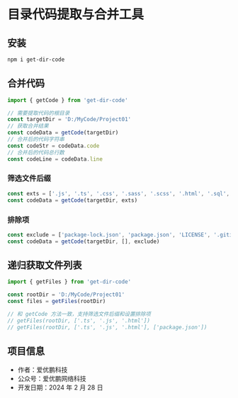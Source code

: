 # 目录代码提取与合并工具

## 安装

```bash
npm i get-dir-code
```

## 合并代码

```typescript
import { getCode } from 'get-dir-code'

// 需要提取代码的根目录
const targetDir = 'D:/MyCode/Project01'
// 获取合并结果
const codeData = getCode(targetDir)
// 合并后的代码字符串
const codeStr = codeData.code
// 合并后的代码总行数
const codeLine = codeData.line
```

### 筛选文件后缀

```typescript
const exts = ['.js', '.ts', '.css', '.sass', '.scss', '.html', '.sql', '.json']
const codeData = getCode(targetDir, exts)
```

### 排除项

```typescript
const exclude = ['package-lock.json', 'package.json', 'LICENSE', '.gitignore']
const codeData = getCode(targetDir, [], exclude)
```

## 递归获取文件列表

```typescript
import { getFiles } from 'get-dir-code'

const rootDir = 'D:/MyCode/Project01'
const files = getFiles(rootDir)

// 和 getCode 方法一致，支持筛选文件后缀和设置排除项
// getFiles(rootDir, ['.ts', '.js', '.html'])
// getFiles(rootDir, ['.ts', '.js', '.html'], ['package.json'])
```

## 项目信息

- 作者：爱优鹏科技
- 公众号：爱优鹏网络科技
- 开发日期：2024 年 2 月 28 日